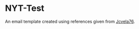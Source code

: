 # NYT-Test
An email template created using references given from [Jcvela76](https://github.com/jcvela76/Test-email-2020).
